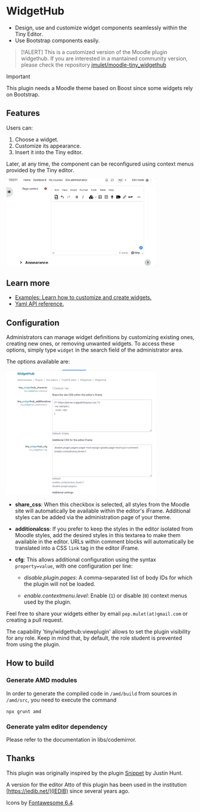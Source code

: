 # WidgetHub

- Design, use and customize widget components seamlessly within the Tiny Editor.
- Use Bootstrap components easily.

> [!ALERT]
> This is a customized version of the Moodle plugin widgethub. If you are interested in a mantained community version, please check the repository [jmulet/moodle-tiny_widgethub](https://github.com/jmulet/moodle-tiny_widgethub)


> [!IMPORTANT]
> This plugin needs a Moodle theme based on Boost since some widgets rely on Bootstrap.

## Features

Users can:

1. Choose a widget.
2. Customize its appearance.
3. Insert it into the Tiny editor.

Later, at any time, the component can be reconfigured using context menus provided by the Tiny editor.

<img src="./img/widgethub_usage.gif" width="400" style="margin:auto;max-width:400px">


## Learn more

- [Examples: Learn how to customize and create widgets.](docs/examples.md)
- [Yaml API reference.](docs/api.md)

## Configuration

Administrators can manage widget definitions by customizing existing ones, creating new ones, or removing unwanted widgets. To access these options, simply type `widget` in the search field of the administrator area.

The options available are:

<img src="./img/settings.png" width="400" style="margin:auto;max-width:400px">

- **share_css**: When this checkbox is selected, all styles from the Moodle site will automatically be available within the editor's iFrame. Additional styles can be added via the administration page of your theme.


- **additionalcss**: If you prefer to keep the styles in the editor isolated from Moodle styles, add the desired styles in this textarea to make them available in the editor. URLs within comment blocks will automatically be translated into a CSS `link` tag in the editor iFrame.


- **cfg**: This allows additional configuration using the syntax `property=value`, with one configuration per line:  
  
  - *disable.plugin.pages*: A comma-separated list of body IDs for which the plugin will not be loaded.  

  - *enable.contextmenu.level*: Enable (`1`) or disable (`0`) context menus used by the plugin.

Feel free to share your widgets either by email `pep.mulet(at)gmail.com` or creating a pull request.

The capability 'tiny/widgethub:viewplugin' allows to set the plugin visibility for any role. Keep in mind that, by default, the role student is prevented from using the plugin.

 
 
## How to build

### Generate AMD modules

In order to generate the compiled code in `/amd/build` from sources in `/amd/src`, you need to execute the command

```
npx grunt amd
```

### Generate yalm editor dependency

Please refer to the documentation in libs/codemirror.


## Thanks

This plugin was originally inspired by the plugin [Snippet](https://moodle.org/plugins/atto_snippet) by Justin Hunt.

A version for the editor Atto of this plugin has been used in the institution [https://iedib.net/](IEDIB) since several years ago. 

Icons by [Fontawesome 6.4](https://fontawesome.com/icons/file-code?f=classic&s=light).
